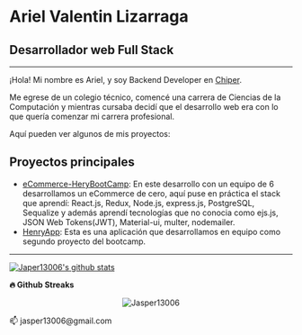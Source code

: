 
# Ariel Valentin Lizarraga

## Desarrollador web Full Stack

---

¡Hola!
Mi nombre es Ariel, y soy Backend Developer en [Chiper](https://www.linkedin.com/company/chiperinc).

Me egrese de un colegio técnico, comencé una carrera de Ciencias de la Computación y mientras cursaba decidí que el desarrollo web era con lo que quería comenzar mi carrera profesional.

Aquí pueden ver algunos de mis proyectos:

## Proyectos principales

- [eCommerce-HeryBootCamp](https://github.com/Jasper13006/eCommerce-HenryBootCamp): En este desarrollo con un equipo de 6 desarrollamos un eCommerce de cero, aquí puse en práctica el stack que aprendí: React.js, Redux, Node.js, express.js, PostgreSQL, Sequalize y además aprendí tecnologías que no conocia como ejs.js, JSON Web Tokens(JWT), Material-ui, multer, nodemailer.
- [HenryApp](https://github.com/Jasper13006/HenryApp): Esta es una aplicación que desarrollamos en equipo como segundo proyecto del bootcamp.
---
<!---
<a href="https://github.com/Daggy1234">
  <img src="https://github-readme-stats.vercel.app/api/top-langs/?username=Jasper13006&layout=compact" />
</a>
-->
[![Japer13006's github stats](https://github-readme-stats.vercel.app/api?username=Jasper13006)](https://github.com/anuraghazra/github-readme-stats)

<b>🔥 Github Streaks</b>
<p align="center"><img src="https://github-readme-streak-stats.herokuapp.com/?user=Jasper13006&theme=black-ice&hide_border=true&stroke=0000&background=0D1117&ring=e05397&fire=e05397&currStreakLabel=e05397&bg_color=30,e96443,904e95&title_color=fff&text_color=fff" alt="Jasper13006" /></p>
📫 jasper13006@gmail.com

